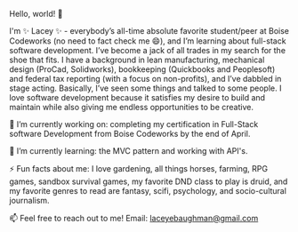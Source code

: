Hello, world! 👋

I'm ✨ Lacey ✨ - everybody’s all-time absolute favorite student/peer at Boise Codeworks (no need to fact check me 😄), 
and I’m learning about full-stack software development. I’ve become a jack of all trades in my search for the shoe that fits. 
I have a background in lean manufacturing, mechanical design (ProCad, Solidworks), bookkeeping (Quickbooks and Peoplesoft) and 
federal tax reporting (with a focus on non-profits), and I’ve dabbled in stage acting. Basically, I’ve seen some things and 
talked to some people. I love software development because it satisfies my desire to build and maintain while also giving me 
endless opportunities to be creative. 

🔭 I’m currently working on: completing my certification in Full-Stack software Development from Boise Codeworks by the end of April. 

🌱 I’m currently learning: the MVC pattern and working with API's. 

⚡ Fun facts about me: I love gardening, all things horses, farming, RPG games, sandbox survival games, my favorite DND class to play is druid, and my favorite genres to read are fantasy, scifi, psychology, and socio-cultural journalism. 

📫  Feel free to reach out to me!
Email: laceyebaughman@gmail.com
